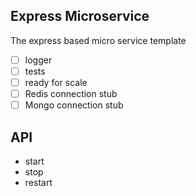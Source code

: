 Express Microservice
--

The express based micro service template

- [ ] logger
- [ ] tests
- [ ] ready for scale
- [ ] Redis connection stub
- [ ] Mongo connection stub

## API

- start
- stop
- restart

